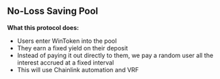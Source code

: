 ## No-Loss Saving Pool

**What this protocol does:**
- Users enter WinToken into the pool
- They earn a fixed yield on their deposit
- Instead of paying it out directly to them, we pay a random user all the interest accrued at a fixed interval
- This will use Chainlink automation and VRF